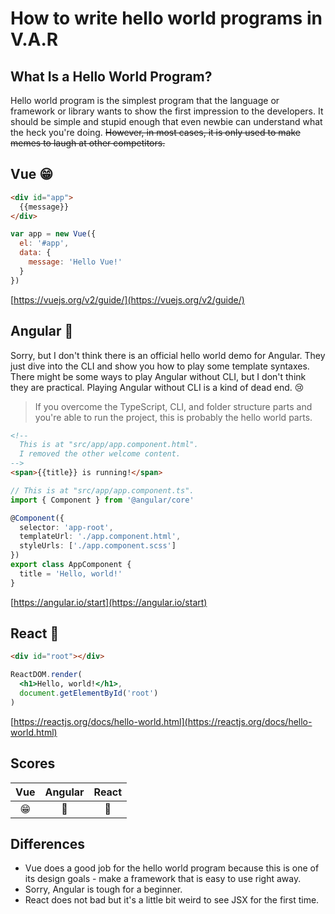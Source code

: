 # How to write hello world programs in V.A.R

## What Is a Hello World Program?
Hello world program is the simplest program that the language or framework or library wants to show the first impression to the developers. It should be simple and stupid enough that even newbie can understand what the heck you're doing. <del>However, in most cases, it is only used to make memes to laugh at other competitors.</del>

## Vue 😁
```html
<div id="app">
  {{message}}
</div>
```

```js
var app = new Vue({
  el: '#app',
  data: {
    message: 'Hello Vue!'
  }
})
```

[https://vuejs.org/v2/guide/](https://vuejs.org/v2/guide/)

## Angular 🙁
Sorry, but I don't think there is an official hello world demo for Angular.
They just dive into the CLI and show you how to play some template syntaxes.
There might be some ways to play Angular without CLI, but I don't think they are practical.
Playing Angular without CLI is a kind of dead end. 😢

> If you overcome the TypeScript, CLI, and folder structure parts and you're able to run the project, this is probably the hello world parts.

```html
<!--
  This is at "src/app/app.component.html".
  I removed the other welcome content.
-->
<span>{{title}} is running!</span>
```

```ts
// This is at "src/app/app.component.ts".
import { Component } from '@angular/core'

@Component({
  selector: 'app-root',
  templateUrl: './app.component.html',
  styleUrls: ['./app.component.scss']
})
export class AppComponent {
  title = 'Hello, world!'
}
```

[https://angular.io/start](https://angular.io/start)

## React 🙂
```html
<div id="root"></div>
```

```jsx
ReactDOM.render(
  <h1>Hello, world!</h1>,
  document.getElementById('root')
)
```

[https://reactjs.org/docs/hello-world.html](https://reactjs.org/docs/hello-world.html)

## Scores
|  Vue  | Angular | React |
| :---: | :-----: | :---: |
|  😁   |   🙁    |  🙂   |

## Differences
- Vue does a good job for the hello world program because this is one of its design goals - make a framework that is easy to use right away.
- Sorry, Angular is tough for a beginner.
- React does not bad but it's a little bit weird to see JSX for the first time.
